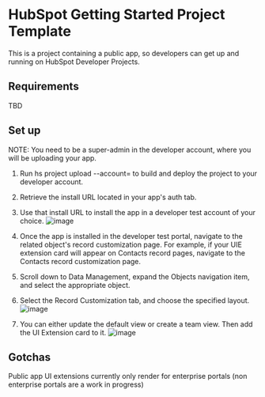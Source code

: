 # HubSpot Getting Started Project Template

This is a project containing a public app, so developers can get up and running on HubSpot Developer Projects.

## Requirements

TBD

## Set up
NOTE: You need to be a super-admin in the developer account, where you will be uploading your app.

1. Run hs project upload --account=<dev-acct-id> to build and deploy the project to your developer account.
2. Retrieve the install URL located in your app's auth tab.
3. Use that install URL to install the app in a developer test account of your choice.
![image](https://github.com/kemmerle/hubspot-public-app-template/assets/44659712/b1d89c75-9055-4828-9e74-73e75cb29056)


4. Once the app is installed in the developer test portal, navigate to the related object's record customization page. For example, if your UIE extension card will appear on Contacts record pages, navigate to the Contacts record customization page.
5. Scroll down to Data Management, expand the Objects navigation item, and select the appropriate object.
6. Select the Record Customization tab, and choose the specified layout.
![image](https://github.com/kemmerle/hubspot-public-app-template/assets/44659712/740b86f6-ee49-4667-98fc-35b2e4ee9005)

7. You can either update the default view or create a team view. Then add the UI Extension card to it.
![image](https://github.com/kemmerle/hubspot-public-app-template/assets/44659712/d8e74c43-f6d5-4f4e-8f52-f5324f55c565)

## Gotchas
Public app UI extensions currently only render for enterprise portals (non enterprise portals are a work in progress)
